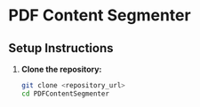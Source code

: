 # PDF Content Segmenter

## Setup Instructions

1. **Clone the repository:**
    ```bash
    git clone <repository_url>
    cd PDFContentSegmenter

